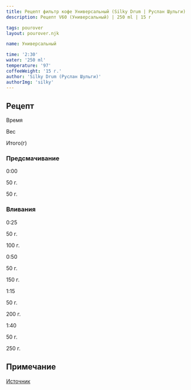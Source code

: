 ```yaml
---
title: Рецепт фильтр кофе Универсальный (Silky Drum | Руслан Шульги)
description: Рецепт V60 (Универсальный) | 250 ml | 15 г

tags: pourover
layout: pourover.njk

name: Универсальный

time: '2:30'
water: '250 ml'
temperature: '97'
coffeeWeight: '15 г.'
author: 'Silky Drum (Руслан Шульги)'
authorImg: 'silky'
---
```


## Рецепт


<div class="time-line">

Время

Вес

Итого(г)

</div>

### Предсмачивание

<div class="time-line">

0:00

50 г.

50 г.

</div>


### Вливания

<div class="time-line">

0:25

50 г.

100 г.

</div>

<div class="time-line">

0:50

50 г.

150 г.

</div>

<div class="time-line">

1:15

50 г.

200 г.

</div>

<div class="time-line">

1:40

50 г.

250 г.

</div>


<div class="info-warm">

## Примечание

[Источник](https://www.silkydrum.ru/recipes)
</div>


